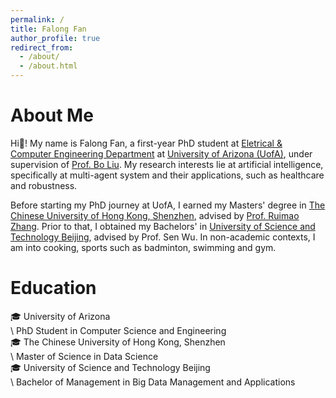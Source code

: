 ```yaml
---
permalink: /
title: Falong Fan
author_profile: true
redirect_from: 
  - /about/
  - /about.html
---
```


# About Me

Hi👋! My name is Falong Fan, a first-year PhD student at [Eletrical & Computer Engineering Department](https://ece.engineering.arizona.edu/) at [University of Arizona (UofA)](https://www.arizona.edu/), under supervision of [Prof. Bo Liu](https://ergodicmarkovian.github.io/main/). My research interests lie at artificial intelligence, specifically at multi-agent system and their applications, such as healthcare and robustness. 

Before starting my PhD journey at UofA, I earned my Masters' degree in [The Chinese University of Hong Kong, Shenzhen](https://www.cuhk.edu.cn/en), advised by [Prof. Ruimao Zhang](http://zhangruimao.site/). Prior to that, I obtained my Bachelors' in [University of Science and Technology Beijing](https://en.ustb.edu.cn/), advised by Prof. Sen Wu. In non-academic contexts, I am into cooking, sports such as badminton, swimming and gym. 

# Education
🎓 University of Arizona     
\ PhD Student in Computer Science and Engineering    
🎓 The Chinese University of Hong Kong, Shenzhen     
\ Master of Science in Data Science     
🎓 University of Science and Technology Beijing     
\ Bachelor of Management in Big Data Management and Applications     
